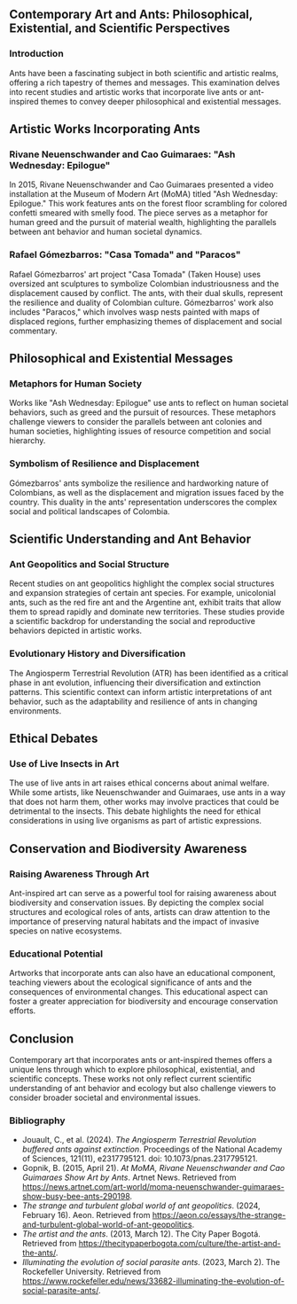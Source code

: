 ## Contemporary Art and Ants: Philosophical, Existential, and Scientific Perspectives

### Introduction

Ants have been a fascinating subject in both scientific and artistic realms, offering a rich tapestry of themes and messages. This examination delves into recent studies and artistic works that incorporate live ants or ant-inspired themes to convey deeper philosophical and existential messages.

## Artistic Works Incorporating Ants

### Rivane Neuenschwander and Cao Guimaraes: "Ash Wednesday: Epilogue"

In 2015, Rivane Neuenschwander and Cao Guimaraes presented a video installation at the Museum of Modern Art (MoMA) titled "Ash Wednesday: Epilogue." This work features ants on the forest floor scrambling for colored confetti smeared with smelly food. The piece serves as a metaphor for human greed and the pursuit of material wealth, highlighting the parallels between ant behavior and human societal dynamics.

### Rafael Gómezbarros: "Casa Tomada" and "Paracos"

Rafael Gómezbarros' art project "Casa Tomada" (Taken House) uses oversized ant sculptures to symbolize Colombian industriousness and the displacement caused by conflict. The ants, with their dual skulls, represent the resilience and duality of Colombian culture. Gómezbarros' work also includes "Paracos," which involves wasp nests painted with maps of displaced regions, further emphasizing themes of displacement and social commentary.

## Philosophical and Existential Messages

### Metaphors for Human Society

Works like "Ash Wednesday: Epilogue" use ants to reflect on human societal behaviors, such as greed and the pursuit of resources. These metaphors challenge viewers to consider the parallels between ant colonies and human societies, highlighting issues of resource competition and social hierarchy.

### Symbolism of Resilience and Displacement

Gómezbarros' ants symbolize the resilience and hardworking nature of Colombians, as well as the displacement and migration issues faced by the country. This duality in the ants' representation underscores the complex social and political landscapes of Colombia.

## Scientific Understanding and Ant Behavior

### Ant Geopolitics and Social Structure

Recent studies on ant geopolitics highlight the complex social structures and expansion strategies of certain ant species. For example, unicolonial ants, such as the red fire ant and the Argentine ant, exhibit traits that allow them to spread rapidly and dominate new territories. These studies provide a scientific backdrop for understanding the social and reproductive behaviors depicted in artistic works.

### Evolutionary History and Diversification

The Angiosperm Terrestrial Revolution (ATR) has been identified as a critical phase in ant evolution, influencing their diversification and extinction patterns. This scientific context can inform artistic interpretations of ant behavior, such as the adaptability and resilience of ants in changing environments.

## Ethical Debates

### Use of Live Insects in Art

The use of live ants in art raises ethical concerns about animal welfare. While some artists, like Neuenschwander and Guimaraes, use ants in a way that does not harm them, other works may involve practices that could be detrimental to the insects. This debate highlights the need for ethical considerations in using live organisms as part of artistic expressions.

## Conservation and Biodiversity Awareness

### Raising Awareness Through Art

Ant-inspired art can serve as a powerful tool for raising awareness about biodiversity and conservation issues. By depicting the complex social structures and ecological roles of ants, artists can draw attention to the importance of preserving natural habitats and the impact of invasive species on native ecosystems.

### Educational Potential

Artworks that incorporate ants can also have an educational component, teaching viewers about the ecological significance of ants and the consequences of environmental changes. This educational aspect can foster a greater appreciation for biodiversity and encourage conservation efforts.

## Conclusion

Contemporary art that incorporates ants or ant-inspired themes offers a unique lens through which to explore philosophical, existential, and scientific concepts. These works not only reflect current scientific understanding of ant behavior and ecology but also challenge viewers to consider broader societal and environmental issues.

### Bibliography

- Jouault, C., et al. (2024). *The Angiosperm Terrestrial Revolution buffered ants against extinction*. Proceedings of the National Academy of Sciences, 121(11), e2317795121. doi: 10.1073/pnas.2317795121.
- Gopnik, B. (2015, April 21). *At MoMA, Rivane Neuenschwander and Cao Guimaraes Show Art by Ants*. Artnet News. Retrieved from https://news.artnet.com/art-world/moma-neuenschwander-guimaraes-show-busy-bee-ants-290198.
- *The strange and turbulent global world of ant geopolitics*. (2024, February 16). Aeon. Retrieved from https://aeon.co/essays/the-strange-and-turbulent-global-world-of-ant-geopolitics.
- *The artist and the ants*. (2013, March 12). The City Paper Bogotá. Retrieved from https://thecitypaperbogota.com/culture/the-artist-and-the-ants/.
- *Illuminating the evolution of social parasite ants*. (2023, March 2). The Rockefeller University. Retrieved from https://www.rockefeller.edu/news/33682-illuminating-the-evolution-of-social-parasite-ants/.